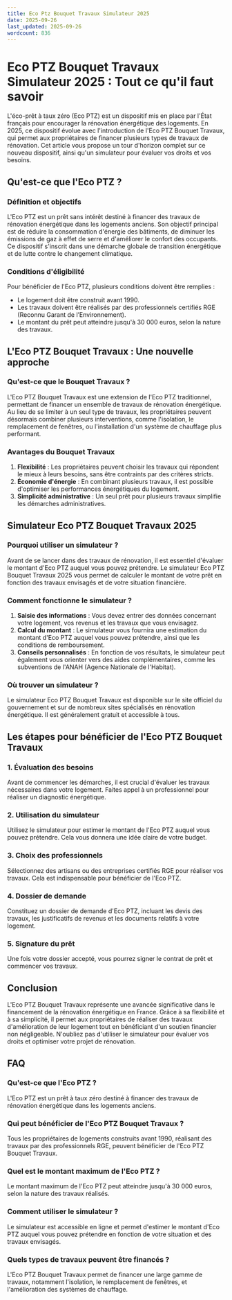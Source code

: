 ```yaml
---
title: Eco Ptz Bouquet Travaux Simulateur 2025
date: 2025-09-26
last_updated: 2025-09-26
wordcount: 836
---
```


# Eco PTZ Bouquet Travaux Simulateur 2025 : Tout ce qu'il faut savoir

L'éco-prêt à taux zéro (Eco PTZ) est un dispositif mis en place par l'État français pour encourager la rénovation énergétique des logements. En 2025, ce dispositif évolue avec l'introduction de l'Eco PTZ Bouquet Travaux, qui permet aux propriétaires de financer plusieurs types de travaux de rénovation. Cet article vous propose un tour d'horizon complet sur ce nouveau dispositif, ainsi qu'un simulateur pour évaluer vos droits et vos besoins.

## Qu'est-ce que l'Eco PTZ ?

### Définition et objectifs

L'Eco PTZ est un prêt sans intérêt destiné à financer des travaux de rénovation énergétique dans les logements anciens. Son objectif principal est de réduire la consommation d'énergie des bâtiments, de diminuer les émissions de gaz à effet de serre et d'améliorer le confort des occupants. Ce dispositif s'inscrit dans une démarche globale de transition énergétique et de lutte contre le changement climatique.

### Conditions d'éligibilité

Pour bénéficier de l'Eco PTZ, plusieurs conditions doivent être remplies :

- Le logement doit être construit avant 1990.
- Les travaux doivent être réalisés par des professionnels certifiés RGE (Reconnu Garant de l’Environnement).
- Le montant du prêt peut atteindre jusqu'à 30 000 euros, selon la nature des travaux.

## L'Eco PTZ Bouquet Travaux : Une nouvelle approche

### Qu'est-ce que le Bouquet Travaux ?

L'Eco PTZ Bouquet Travaux est une extension de l'Eco PTZ traditionnel, permettant de financer un ensemble de travaux de rénovation énergétique. Au lieu de se limiter à un seul type de travaux, les propriétaires peuvent désormais combiner plusieurs interventions, comme l'isolation, le remplacement de fenêtres, ou l'installation d'un système de chauffage plus performant.

### Avantages du Bouquet Travaux

1. **Flexibilité** : Les propriétaires peuvent choisir les travaux qui répondent le mieux à leurs besoins, sans être contraints par des critères stricts.
2. **Économie d'énergie** : En combinant plusieurs travaux, il est possible d'optimiser les performances énergétiques du logement.
3. **Simplicité administrative** : Un seul prêt pour plusieurs travaux simplifie les démarches administratives.

## Simulateur Eco PTZ Bouquet Travaux 2025

### Pourquoi utiliser un simulateur ?

Avant de se lancer dans des travaux de rénovation, il est essentiel d'évaluer le montant d'Eco PTZ auquel vous pouvez prétendre. Le simulateur Eco PTZ Bouquet Travaux 2025 vous permet de calculer le montant de votre prêt en fonction des travaux envisagés et de votre situation financière.

### Comment fonctionne le simulateur ?

1. **Saisie des informations** : Vous devez entrer des données concernant votre logement, vos revenus et les travaux que vous envisagez.
2. **Calcul du montant** : Le simulateur vous fournira une estimation du montant d'Eco PTZ auquel vous pouvez prétendre, ainsi que les conditions de remboursement.
3. **Conseils personnalisés** : En fonction de vos résultats, le simulateur peut également vous orienter vers des aides complémentaires, comme les subventions de l'ANAH (Agence Nationale de l'Habitat).

### Où trouver un simulateur ?

Le simulateur Eco PTZ Bouquet Travaux est disponible sur le site officiel du gouvernement et sur de nombreux sites spécialisés en rénovation énergétique. Il est généralement gratuit et accessible à tous.

## Les étapes pour bénéficier de l'Eco PTZ Bouquet Travaux

### 1. Évaluation des besoins

Avant de commencer les démarches, il est crucial d'évaluer les travaux nécessaires dans votre logement. Faites appel à un professionnel pour réaliser un diagnostic énergétique.

### 2. Utilisation du simulateur

Utilisez le simulateur pour estimer le montant de l'Eco PTZ auquel vous pouvez prétendre. Cela vous donnera une idée claire de votre budget.

### 3. Choix des professionnels

Sélectionnez des artisans ou des entreprises certifiés RGE pour réaliser vos travaux. Cela est indispensable pour bénéficier de l'Eco PTZ.

### 4. Dossier de demande

Constituez un dossier de demande d'Eco PTZ, incluant les devis des travaux, les justificatifs de revenus et les documents relatifs à votre logement.

### 5. Signature du prêt

Une fois votre dossier accepté, vous pourrez signer le contrat de prêt et commencer vos travaux.

## Conclusion

L'Eco PTZ Bouquet Travaux représente une avancée significative dans le financement de la rénovation énergétique en France. Grâce à sa flexibilité et à sa simplicité, il permet aux propriétaires de réaliser des travaux d'amélioration de leur logement tout en bénéficiant d'un soutien financier non négligeable. N'oubliez pas d'utiliser le simulateur pour évaluer vos droits et optimiser votre projet de rénovation.

## FAQ

### Qu'est-ce que l'Eco PTZ ?

L'Eco PTZ est un prêt à taux zéro destiné à financer des travaux de rénovation énergétique dans les logements anciens.

### Qui peut bénéficier de l'Eco PTZ Bouquet Travaux ?

Tous les propriétaires de logements construits avant 1990, réalisant des travaux par des professionnels RGE, peuvent bénéficier de l'Eco PTZ Bouquet Travaux.

### Quel est le montant maximum de l'Eco PTZ ?

Le montant maximum de l'Eco PTZ peut atteindre jusqu'à 30 000 euros, selon la nature des travaux réalisés.

### Comment utiliser le simulateur ?

Le simulateur est accessible en ligne et permet d'estimer le montant d'Eco PTZ auquel vous pouvez prétendre en fonction de votre situation et des travaux envisagés.

### Quels types de travaux peuvent être financés ?

L'Eco PTZ Bouquet Travaux permet de financer une large gamme de travaux, notamment l'isolation, le remplacement de fenêtres, et l'amélioration des systèmes de chauffage.